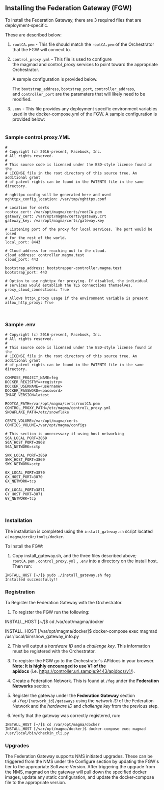 ## Installing the Federation Gateway (FGW)

To install the Federation Gateway, there are 3 required files that are deployment-specific.

These are described below:

1.  ```rootCA.pem``` - This file should match the ```rootCA.pem``` of the Orchestrator that the FGW will connect to.

2.  ```control_proxy.yml``` - This file is used to configure the magmad and control_proxy services to point toward the
    appropriate Orchestrator.
    
    A sample configuration is provided below.
    
    The ```bootstrap_address```, ```bootstrap_port```, ```controller_address```, and ```controller_port``` are the parameters that will     likely need to be modified.

3.  ```.env``` - This file provides any deployment specific environment variables used in the docker-compose.yml of the FGW. A sample
    configuration is provided below:<br><br/>

### Sample control.proxy.YML

```
#
# Copyright (c) 2016-present, Facebook, Inc.
# All rights reserved.
#
# This source code is licensed under the BSD-style license found in the
# LICENSE file in the root directory of this source tree. An additional grant
# of patent rights can be found in the PATENTS file in the same directory.

# nghttpx config will be generated here and used
nghttpx_config_location: /var/tmp/nghttpx.conf

# Location for certs
rootca_cert: /var/opt/magma/certs/rootCA.pem
gateway_cert: /var/opt/magma/certs/gateway.crt
gateway_key: /var/opt/magma/certs/gateway.key

# Listening port of the proxy for local services. The port would be losed
# for the rest of the world.
local_port: 8443

# Cloud address for reaching out to the cloud.
cloud_address: controller.magma.test
cloud_port: 443

bootstrap_address: bootstrapper-controller.magma.test
bootstrap_port: 443

# Option to use nghttpx for proxying. If disabled, the individual
# services would establish the TLS connections themselves.
proxy_cloud_connections: True

# Allows http\_proxy usage if the environment variable is present
allow_http_proxy: True
```
<br/>

### Sample .env

```
# Copyright (c) 2016-present, Facebook, Inc.
# All rights reserved.
#
# This source code is licensed under the BSD-style license found in the
# LICENSE file in the root directory of this source tree. An additional grant
# of patent rights can be found in the PATENTS file in the same directory.

COMPOSE_PROJECT_NAME=feg
DOCKER_REGISTRY=<registry>
DOCKER_USERNAME=<username>
DOCKER_PASSWORD=<password>
IMAGE_VERSION=latest

ROOTCA_PATH=/var/opt/magma/certs/rootCA.pem
CONTROL_PROXY_PATH=/etc/magma/control\_proxy.yml
SNOWFLAKE_PATH=/etc/snowflake

CERTS_VOLUME=/var/opt/magma/certs
CONFIGS_VOLUME=/var/opt/magma/configs

# This section is unnecessary if using host networking
S6A_LOCAL_PORT=3868
S6A_HOST_PORT=3868
S6A_NETWORK=sctp

SWX_LOCAL_PORT=3869
SWX_HOST_PORT=3869
SWX_NETWORK=sctp

GX_LOCAL_PORT=3870
GX_HOST_PORT=3870
GX_NETWORK=tcp

GY_LOCAL_PORT=3871
GY_HOST_PORT=3871
GY_NETWORK=tcp
```
<br/>

### Installation

The installation is completed using the ```install_gateway.sh``` script located at ```magma/orc8r/tools/docker```.

To Install the FGW:

1.  Copy install_gateway.sh, and the three files described above; ```rootCA.pem``` , ```control_proxy.yml``` , ```.env``` into a 
    directory on the install host. Then run:

```
INSTALL_HOST [~/]$ sudo ./install_gateway.sh feg
Installed successfully!!
```


### Registration

To Register the Federation Gateway with the Orchestrator.

1.  To register the FGW run the following:

INSTALL_HOST [~/]$ cd /var/opt/magma/docker

INSTALL_HOST [/var/opt/magma/docker]$ docker-compose exec magmad 
/usr/local/bin/show_gateway_info.py

2.  This will output a *hardware ID* and a *challenge key*. This information must be registered with the Orchestrator.

3.  To register the FGW go to the Orchestrator's APIdocs in your browser.
**Note: It is highly encouraged to use V1 of the apidocs** (i.e. <https://controller.url.sample:9443/apidocs/v1/>).

4.  Create a Federation Network. This is found at ```/feg``` under the **Federation Networks** section.

5.  Register the gateway under the **Federation Gateway** section at ```/feg/{network_id}/gateways``` using the *network ID* of the
    Federation Network and the *hardware ID* and *challenge key* from the previous step.

6.  Verify that the gateway was correctly registered, run:

```
INSTALL_HOST [~/]$ cd /var/opt/magma/docker
INSTALL_HOST [/var/opt/magma/docker]$ docker-compose exec magmad /usr/local/bin/checkin_cli.py
```

### Upgrades

The Federation Gateway supports NMS initiated upgrades. These can be
triggered from the NMS under the Configure section by updating the
FGW's tier to the appropriate Software Version. After triggering the
upgrade from the NMS, magmad on the gateway will pull down the specified
docker images, update any static configuration, and update the
docker-compose file to the appropriate version.<br><br/>
